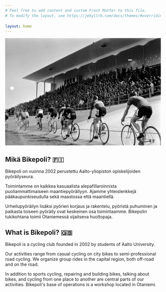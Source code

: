 ```yaml
---
# Feel free to add content and custom Front Matter to this file.
# To modify the layout, see https://jekyllrb.com/docs/themes/#overriding-theme-defaults

layout: home
---
```


![Hugo Sundström, 1950 — CC BY 4.0](/assets/helsingin-velo.jpg)

## Mikä Bikepoli? 🇫🇮

Bikepoli on vuonna 2002 perustettu Aalto-yliopiston opiskelijoiden pyöräilyseura.

Toimintamme on kaikkea kasuaalista alepafillaroinnista puoliammattimaiseen maantiepyöräilyyn. Ajamme yhteislenkkejä pääkaupunkiseudulla sekä maastossa että maantiellä.

Urheilupyöräilyn lisäksi pyörien korjaus ja rakentelu, pyöristä puhuminen ja paikasta toiseen pyöräily ovat keskeinen osa toimintaamme. Bikepolin tukikohtana toimii Otaniemessä sijaitseva huoltopaja.

## What is Bikepoli? 🇬🇧

Bikepoli is a cycling club founded in 2002 by students of Aalto University.

Our activities range from casual cycling on city bikes to semi-professional road cycling. We organize group rides in the capital region, both off-road and on the road.

In addition to sports cycling, repairing and building bikes, talking about bikes, and cycling from one place to another are central parts of our activities. Bikepoli's base of operations is a workshop located in Otaniemi.
